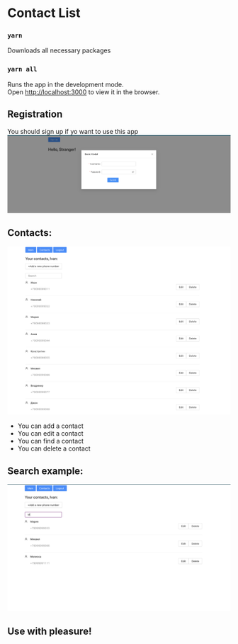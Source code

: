 # Contact List

### `yarn`

Downloads all necessary packages

### `yarn all`

Runs the app in the development mode.<br />
Open [http://localhost:3000](http://localhost:3000) to view it in the browser.


## Registration 
You should sign up if yo want to use this app
![screenshot](readme-assets/Registration.png)

## Contacts:

![screenshot](readme-assets/allContacts.png)

- You can add a contact
- You can edit a contact
- You can find a contact
- You can delete a contact

## Search example:
![screenshot](readme-assets/Search.png)

## Use with pleasure!

